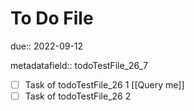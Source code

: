 # To Do File

due:: 2022-09-12

metadatafield:: todoTestFile_26\_7

- [ ] Task of todoTestFile_26 1 [[Query me]]
- [ ] Task of todoTestFile_26 2
